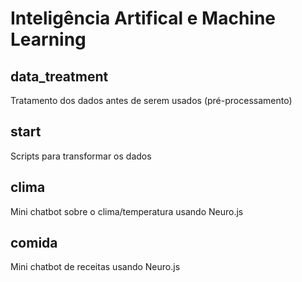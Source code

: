 # Inteligência Artifical e Machine Learning

## data_treatment

Tratamento dos dados antes de serem usados (pré-processamento)

## start

Scripts para transformar os dados

## clima

Mini chatbot sobre o clima/temperatura usando Neuro.js

## comida

Mini chatbot de receitas usando Neuro.js
